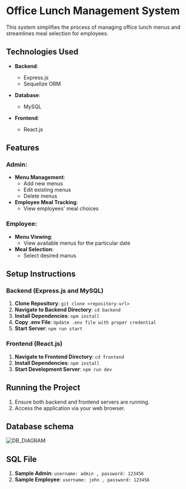 # Office Lunch Management System

This system simplifies the process of managing office lunch menus and streamlines meal selection for employees.

## Technologies Used

- **Backend**:
  - Express.js
  - Sequelize ORM
  
- **Database**:
  - MySQL

- **Frontend**:
  - React.js

## Features

### Admin:
- **Menu Management**:
  - Add new menus
  - Edit existing menus
  - Delete menus
- **Employee Meal Tracking**:
  - View employees' meal choices

### Employee:
- **Menu Viewing**:
  - View available menus for the particular date
- **Meal Selection**:
  - Select desired manus

## Setup Instructions

### Backend (Express.js and MySQL)

1. **Clone Repository**: `git clone <repository-url>`
2. **Navigate to Backend Directory**: `cd backend`
3. **Install Dependencies**: `npm install`
4. **Copy .env File**: `Update .env file with proper credential`
5. **Start Server**: `npm run start`

### Frontend (React.js)

1. **Navigate to Frontend Directory**: `cd frontend`
2. **Install Dependencies**: `npm install`
3. **Start Development Server**: `npm run dev`

## Running the Project

1. Ensure both backend and frontend servers are running.
2. Access the application via your web browser.

## Database schema

![DB_DIAGRAM](https://github.com/md-mohin-uddin/lunch-menu-management/DB_DIAGRAM.png)

## SQL File
1. **Sample Admin**: `username: admin , password: 123456`
2. **Sample Employee**: `username: john , password: 123456`


